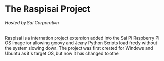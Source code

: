 # The Raspisai Project
###### Hosted by Sai Corporation
Raspisai is a internation project extension added into the Sai Pi Raspberry Pi OS image for allowing groovy and Jeany Python Scripts load freely without the system slowing down. The project was first created for Windows and Ubuntu as it's target OS, but now it has changed to othe 
